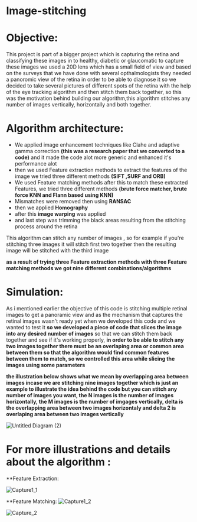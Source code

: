# Image-stitching

# Objective:
This project is part of a bigger project which is capturing the retina and classifying these images in to healthy, diabetic or glaucomatic to capture these images we used a 20D lens which has a small field of view and based on the surveys that we have done with several opthalmologists they needed a panoromic view of the retina in order to be able to diagnose it so we decided to take several pictures of different spots of the retina with the help of the eye tracking algorithm  and then stitch them back together, so this was the motivation behind building our algorithm,this algorithm stitches any number of images vertically, horizontally and both together.

# Algorithm architecture:

* We applied image enhancement techniques like Clahe and adaptive gamma correction **(this was a research paper that we converted to a code)** and it made the code alot   more generic and enhanced it's performance alot
* then we used Feature extraction methods to extract the features of the image we tried three different methods **(SIFT ,SURF and ORB)**
* We used Feature matching methods after this to match these extracted Features, we tried three different methods **(brute force matcher, brute force KNN and Flann based using KNN)** 
* Mismatches were removed then using **RANSAC** 
* then we applied **Homography** 
* after this **image warping** was applied 
* and last step was trimming the black areas resulting from the stitching process around the retina 

This algorithm can stitch any number of images ,  so for example if you're stitching three images it will stitch first two together then the resulting image will be stitched with the third image

**as a result of trying three Feature extraction methods with three Feature matching methods we got nine different combinations/algorithms**

# Simulation:
As i mentioned earlier the objective of this code is stitching multiple retinal images to get a panoramic view and as the mechanism that captures the retinal images wasn't ready yet when we developed this code and we wanted to test it **so we developed a piece of code that slices the image into any desired number of images** so that we can stitch them back together and see if it's working properly, **in order to be able to stitch any two images together there must be an overlaping area or common area between them so that the algorithm would find common features between them to match, so we controlled this area while slicing the images using some parameters**

**the illustration below shows what we mean by overlapping area between images incase we are stitching nine images together which is just an example to illustrate the idea behind the code but you can stitch any number of images you want, the N images is the number of images horizontally, the M images is the number of imgages vertically, delta is the overlapping area between two images horizontaly and delta 2 is overlaping area between two images vertically**



![Untitled Diagram (2)](https://user-images.githubusercontent.com/103740764/170622806-1b39af81-5d23-4c18-a396-b0b9ba6741a7.png)

# For more illustrations and details about the algorithm :

**Feature Extraction:


![Capture1_1](https://user-images.githubusercontent.com/103740764/170625065-add03ce9-77a1-428b-bdc9-95afb988050c.PNG)

**Feature Matching:
![Capture1_2](https://user-images.githubusercontent.com/103740764/170625193-a1261d5a-8a4b-499e-9e11-0d0cefc98b9c.PNG)

![Capture_2](https://user-images.githubusercontent.com/103740764/170624706-d76be901-6030-45c2-9989-4bb9a529f08c.PNG)
